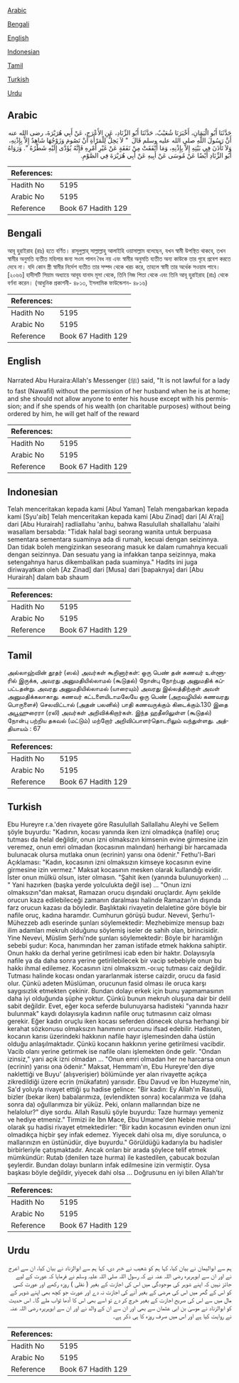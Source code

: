 [Arabic](#arabic)

[Bengali](#bengali)

[English](#english)

[Indonesian](#indonesian)

[Tamil](#tamil)

[Turkish](#turkish)

[Urdu](#urdu)

## Arabic


<div dir="rtl" lang="ar" style={{fontSize:'larger',backgroundColor:'#f8f9fa',padding:20}}>
حَدَّثَنَا أَبُو الْيَمَانِ، أَخْبَرَنَا شُعَيْبٌ، حَدَّثَنَا أَبُو الزِّنَادِ، عَنِ الأَعْرَجِ، عَنْ أَبِي هُرَيْرَةَ، رضى الله عنه أَنَّ رَسُولَ اللَّهِ صلى الله عليه وسلم قَالَ ‏ "‏ لاَ يَحِلُّ لِلْمَرْأَةِ أَنْ تَصُومَ وَزَوْجُهَا شَاهِدٌ إِلاَّ بِإِذْنِهِ، وَلاَ تَأْذَنَ فِي بَيْتِهِ إِلاَّ بِإِذْنِهِ، وَمَا أَنْفَقَتْ مِنْ نَفَقَةٍ عَنْ غَيْرِ أَمْرِهِ فَإِنَّهُ يُؤَدَّى إِلَيْهِ شَطْرُهُ ‏"‏‏.‏ وَرَوَاهُ أَبُو الزِّنَادِ أَيْضًا عَنْ مُوسَى عَنْ أَبِيهِ عَنْ أَبِي هُرَيْرَةَ فِي الصَّوْمِ‏.‏
</div>
<div style={{backgroundColor:'#f8f9fa',padding:20, marginBottom: 10}}><table> <thead> <tr> <th>References:</th> <th></th> </tr> </thead> <tbody><tr><td>Hadith No</td><td>5195</td></tr><tr><td>Arabic No</td><td>5195</td></tr><tr><td>Reference</td><td>Book 67 Hadith 129</td></tr></tbody></table></div>

## Bengali


<div dir="ltr" lang="bn" style={{fontSize:'larger',backgroundColor:'#f8f9fa',padding:20}}>
আবূ হুরাইরাহ (রাঃ) হতে বর্ণিত। রাসূলুল্লাহ্ সাল্লাল্লাহু আলাইহি ওয়াসাল্লাম বলেছেন, যখন স্বামী উপস্থিত থাকবে, তখন স্বামীর অনুমতি ব্যতীত মহিলার জন্য সওম পালন বৈধ নয় এবং স্বামীর অনুমতি ব্যতীত অন্য কাউকে তার গৃহে প্রবেশ করতে দেবে না। যদি কোন স্ত্রী স্বামীর নির্দেশ ব্যতীত তার সম্পদ থেকে খরচ করে, তাহলে স্বামী তার অর্ধেক সওয়াব পাবে। [২০৬৬] হাদীসটি সিয়াম অধ্যায়ে আবূয যানাদ মূসা থেকে, তিনি নিজ পিতা থেকে এবং তিনি আবূ হুরাইরাহ (রাঃ) থেকে বর্ণনা করেন। (আধুনিক প্রকাশনী- ৪৮১৩, ইসলামিক ফাউন্ডেশন- ৪৮১৬)
</div>
<div style={{backgroundColor:'#f8f9fa',padding:20, marginBottom: 10}}><table> <thead> <tr> <th>References:</th> <th></th> </tr> </thead> <tbody><tr><td>Hadith No</td><td>5195</td></tr><tr><td>Arabic No</td><td>5195</td></tr><tr><td>Reference</td><td>Book 67 Hadith 129</td></tr></tbody></table></div>

## English


<div dir="ltr" lang="en" style={{fontSize:'larger',backgroundColor:'#f8f9fa',padding:20}}>
Narrated Abu Huraira:Allah's Messenger (ﷺ) said, "It is not lawful for a lady to fast (Nawafil) without the permission of her husband when he is at home; and she should not allow anyone to enter his house except with his permission; and if she spends of his wealth (on charitable purposes) without being ordered by him, he will get half of the reward
</div>
<div style={{backgroundColor:'#f8f9fa',padding:20, marginBottom: 10}}><table> <thead> <tr> <th>References:</th> <th></th> </tr> </thead> <tbody><tr><td>Hadith No</td><td>5195</td></tr><tr><td>Arabic No</td><td>5195</td></tr><tr><td>Reference</td><td>Book 67 Hadith 129</td></tr></tbody></table></div>

## Indonesian


<div dir="ltr" lang="id" style={{fontSize:'larger',backgroundColor:'#f8f9fa',padding:20}}>
Telah menceritakan kepada kami [Abul Yaman] Telah mengabarkan kepada kami [Syu'aib] Telah menceritakan kepada kami [Abu Zinad] dari [Al A'raj] dari [Abu Hurairah] radliallahu 'anhu, bahwa Rasulullah shallallahu 'alaihi wasallam bersabda: "Tidak halal bagi seorang wanita untuk berpuasa sementara sementara suaminya ada di rumah, kecuai dengan seizinnya. Dan tidak boleh mengizinkan seseorang masuk ke dalam rumahnya kecuali dengan seizinnya. Dan sesuatu yang ia infakkan tanpa seizinnya, maka setengahnya harus dikembalikan pada suaminya." Hadits ini juga diriwayatkan oleh [Az Zinad] dari [Musa] dari [bapaknya] dari [Abu Hurairah] dalam bab shaum
</div>
<div style={{backgroundColor:'#f8f9fa',padding:20, marginBottom: 10}}><table> <thead> <tr> <th>References:</th> <th></th> </tr> </thead> <tbody><tr><td>Hadith No</td><td>5195</td></tr><tr><td>Arabic No</td><td>5195</td></tr><tr><td>Reference</td><td>Book 67 Hadith 129</td></tr></tbody></table></div>

## Tamil


<div dir="ltr" lang="ta" style={{fontSize:'larger',backgroundColor:'#f8f9fa',padding:20}}>
அல்லாஹ்வின் தூதர் (ஸல்) அவர்கள் கூறினார்கள்: ஒரு பெண் தன் கணவர் உள்ளூரில் இருக்க, அவரது அனுமதியில்லாமல் (கூடுதல்) நோன்பு நோற்பது அனுமதிக் கப்பட்டதன்று. அவரது அனுமதியில்லாமல் (யாரையும்) அவரது இல்லத்திற்குள் அவள் அனுமதிக்கலாகாது. கணவர் கட்டளையிடாமலேயே ஒரு பெண் (அறவழியில் கணவரது பொருளைச்) செலவிட்டால் (அதன் பலனில்) பாதி கணவருக்கும் கிடைக்கும்.130 இதை அபூஹுரைரா (ரலி) அவர்கள் அறிவிக்கிறார்கள். இந்த ஹதீஸிலுள்ள (கூடுதல்) நோன்பு பற்றிய தகவல் (மட்டும்) மற்றோர் அறிவிப்பாளர்தொடரிலும் வந்துள்ளது. அத்தியாயம் : 67
</div>
<div style={{backgroundColor:'#f8f9fa',padding:20, marginBottom: 10}}><table> <thead> <tr> <th>References:</th> <th></th> </tr> </thead> <tbody><tr><td>Hadith No</td><td>5195</td></tr><tr><td>Arabic No</td><td>5195</td></tr><tr><td>Reference</td><td>Book 67 Hadith 129</td></tr></tbody></table></div>

## Turkish


<div dir="ltr" lang="tr" style={{fontSize:'larger',backgroundColor:'#f8f9fa',padding:20}}>
Ebu Hureyre r.a.'den rivayete göre RasuluIlah Sallallahu Aleyhi ve Sellem şöyle buyurdu: "Kadının, kocası yanında iken izni olmadıkça (nafile) oruç tutması da helal değildir, onun izni olmaksızın kimsenin evine girmesine izin veremez, onun emri olmadan (kocasının malından) herhangi bir harcamada bulunacak olursa mutlaka onun (ecrinin) yarısı ona ödenir." Fethu'l-Bari Açıklaması: "Kadın, kocasının izni olmaksızın kimseye kocasının evine girmesine izin vermez." Maksat kocasının mesken olarak kullandığı evidir. İster onun mülkü olsun, ister olmasın. "Şahit iken (yanında bulunuyorken) ... " Yani hazırken (başka yerde yolculukta değil ise) ... "Onun izni olmaksızın"dan maksat, Ramazan orucu dışındaki oruçlardır. Aynı şekilde orucun kaza edilebileceği zamanın daralması halinde Ramazan'ın dışında farz orucun kazası da böyledir. Başlıktaki rivayetin delaletine göre böyle bir nafile oruç, kadına haramdır. Cumhurun görüşü budur. Nevevi, Şerhu'l-Mühezzeb adlı eserinde şunları söylemektedir: Mezhebimize mensup bazı ilim adamları mekruh olduğunu söylemiş iseler de sahih olan, birincisidir. Yine Nevevi, Müslim Şerhi'nde şunları söylemektedir: Böyle bir haramlığın sebebi şudur: Koca, hanımından her zaman istifade etmek hakkına sahiptir. Onun hakkı da derhal yerine getirilmesi icab eden bir haktır. Dolayısıyla nafile ya da daha sonra yerine getirilebilecek bir vacip sebebiyle onun bu hakkı ihmal edilemez. Kocasının izni olmaksızm.-oı:uç tutması caiz değildir. Tutması halinde kocası ondan yararlanmak isterse caizdir, orucu da fasid olur. Çünkü adeten Müslüman, orucunun fasid olması ile oruca karşı saygısızlık etmekten çekinir. Bundan dolayı erkek için bunu yapmamasının daha iyi olduğunda şüphe yoktur. Çünkü bunun mekruh oluşuna dair bir delil sabit değildir. Evet, eğer koca seferde bulunuyarsa hadisteki "yanında hazır bulunmak" kaydı dolayısıyla kadının nafile oruç tutmasının caiz olması gerekir. Eğer kadın oruçlu iken kocası seferden dönecek olursa herhangi bir kerahat sözkonusu olmaksızın hanımının orucunu ifsad edebilir. Hadisten, kocanın karısı üzerindeki hakkının nafile hayır işlemesinden daha üstün olduğu anlaşılmaktadır. Çünkü kocanın hakkının yerine getirilmesi vacibdir. Vacib olanı yerine getirmek ise nafile olanı işlemekten önde gelir. "Ondan izinsiz," yani açık izni olmadan ... "Onun emri olmadan her ne harcarsa onun (ecrinin) yarısı ona ödenir." Maksat, Hemmam'ın, Ebu Hureyre'den diye naklettiği ve Buyu' (alışverişier) bölümünde yer alan rivayette açıkça zikredildiği üzere ecrin (mükafatın) yarısıdır. Ebu Davud ve İbn Huzeyme'nin, Sa'd yoluyla rivayet ettiği şu hadise gelince: "Bir kadın: Ey Allah'ın Rasulü, bizler (bekar iken) babalarımıza, (evlendikten sonra) kocalarımıza ve (daha sonra da) oğullarımıza bir yüküz. Peki, onların mallarından bize ne helalolur?" diye sordu. Allah Rasulü şöyle buyurdu: Taze hurmayı yemeniz ve hediye etmeniz." Tirmizi ile İbn Mace, Ebu Umame'den Nebie mertu' olarak şu hadisi rivayet etmektedirler: "Bir kadın kocasının evinden onun izni olmadıkça hiçbir şey infak edemez. Yiyecek dahi olsa mı, diye sorulunca, o mallarınızın en üstünüdür, diye buyurdu." Görüldüğü kadarıyla bu hadisler birbirleriyle çatışmaktadır. Ancak onları bir arada şöylece telif etmek mümkündür: Rutab (denilen taze hurma) ile kastedilen, çabucak bozulan şeylerdir. Bundan dolayı bunların infak edilmesine izin vermiştir. Oysa başkası böyle değildir, yiyecek dahi olsa ... Doğrusunu en iyi bilen Allah'tır
</div>
<div style={{backgroundColor:'#f8f9fa',padding:20, marginBottom: 10}}><table> <thead> <tr> <th>References:</th> <th></th> </tr> </thead> <tbody><tr><td>Hadith No</td><td>5195</td></tr><tr><td>Arabic No</td><td>5195</td></tr><tr><td>Reference</td><td>Book 67 Hadith 129</td></tr></tbody></table></div>

## Urdu


<div dir="rtl" lang="ur" style={{fontSize:'larger',backgroundColor:'#f8f9fa',padding:20}}>
ہم سے ابوالیمان نے بیان کیا، کہا ہم کو شعیب نے خبر دی، کہا ہم سے ابوالزناد نے بیان کیا، ان سے اعرج نے اور ان سے ابوہریرہ رضی اللہ عنہ نے کہ رسول اللہ صلی اللہ علیہ وسلم نے فرمایا کہ عورت کے لیے جائز نہیں کہ اپنے شوہر کی موجودگی میں اس کی اجازت کے بغیر ( نفلی ) روزہ رکھے اور عورت کسی کو اس کے گھر میں اس کی مرضی کے بغیر آنے کی اجازت نہ دے اور عورت جو کچھ بھی اپنے شوہر کے مال میں سے اس کی صریح اجازت کے بغیر خرچ کر دے تو اسے بھی اس کا آدھا ثواب ملے گا۔ اس حدیث کو ابوالزناد نے موسیٰ بن ابی عثمان سے بھی اور ان سے ان کے والد نے اور ان سے ابوہریرہ رضی اللہ عنہ نے روایت کیا ہے اور اس میں صرف روزہ کا ہی ذکر ہے۔
</div>
<div style={{backgroundColor:'#f8f9fa',padding:20, marginBottom: 10}}><table> <thead> <tr> <th>References:</th> <th></th> </tr> </thead> <tbody><tr><td>Hadith No</td><td>5195</td></tr><tr><td>Arabic No</td><td>5195</td></tr><tr><td>Reference</td><td>Book 67 Hadith 129</td></tr></tbody></table></div>